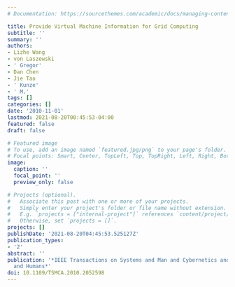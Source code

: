```yaml
---
# Documentation: https://sourcethemes.com/academic/docs/managing-content/

title: Provide Virtual Machine Information for Grid Computing
subtitle: ''
summary: ''
authors:
- Lizhe Wang
- von Laszewski
- ' Gregor'
- Dan Chen
- Jie Tao
- ' Kunze'
- ' M.'
tags: []
categories: []
date: '2010-11-01'
lastmod: 2021-08-20T00:45:53-04:00
featured: false
draft: false

# Featured image
# To use, add an image named `featured.jpg/png` to your page's folder.
# Focal points: Smart, Center, TopLeft, Top, TopRight, Left, Right, BottomLeft, Bottom, BottomRight.
image:
  caption: ''
  focal_point: ''
  preview_only: false

# Projects (optional).
#   Associate this post with one or more of your projects.
#   Simply enter your project's folder or file name without extension.
#   E.g. `projects = ["internal-project"]` references `content/project/deep-learning/index.md`.
#   Otherwise, set `projects = []`.
projects: []
publishDate: '2021-08-20T04:45:53.525127Z'
publication_types:
- '2'
abstract: ''
publication: '*IEEE Transactions on Systems and Man and Cybernetics and Part A: Systems
  and Humans*'
doi: 10.1109/TSMCA.2010.2052598
---
```

